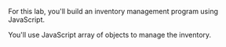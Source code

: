 For this lab, you'll build an inventory management program using JavaScript.

You'll use JavaScript array of objects to manage the inventory.

